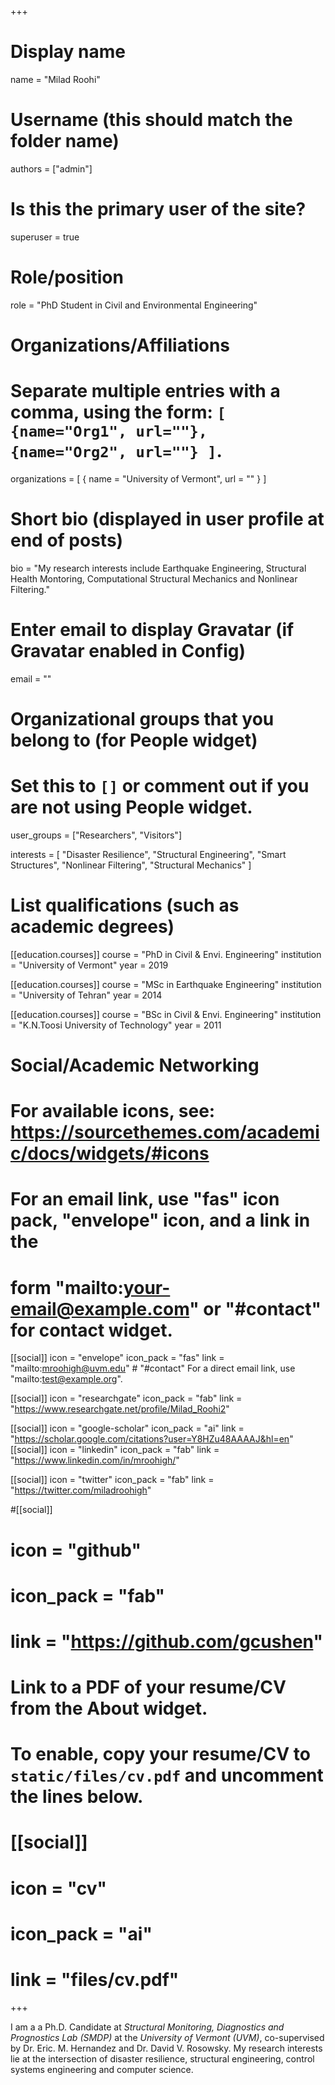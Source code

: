 +++
# Display name
name = "Milad Roohi"

# Username (this should match the folder name)
authors = ["admin"]

# Is this the primary user of the site?
superuser = true

# Role/position
role = "PhD Student in Civil and Environmental Engineering"

# Organizations/Affiliations
#   Separate multiple entries with a comma, using the form: `[ {name="Org1", url=""}, {name="Org2", url=""} ]`.
organizations = [ { name = "University of Vermont", url = "" } ]

# Short bio (displayed in user profile at end of posts)
bio = "My research interests include Earthquake Engineering, Structural Health Montoring, Computational Structural Mechanics and Nonlinear Filtering."

# Enter email to display Gravatar (if Gravatar enabled in Config)
email = ""



# Organizational groups that you belong to (for People widget)
#   Set this to `[]` or comment out if you are not using People widget.
user_groups = ["Researchers", "Visitors"]

interests = [
  "Disaster Resilience",
  "Structural Engineering",
  "Smart Structures",
  "Nonlinear Filtering",
  "Structural Mechanics"
]

# List qualifications (such as academic degrees)
[[education.courses]]
  course = "PhD in Civil & Envi. Engineering"
  institution = "University of Vermont"
  year = 2019

[[education.courses]]
  course = "MSc in Earthquake Engineering"
  institution = "University of Tehran"
  year = 2014

[[education.courses]]
  course = "BSc in Civil & Envi. Engineering"
  institution = "K.N.Toosi University of Technology"
  year = 2011

# Social/Academic Networking
# For available icons, see: https://sourcethemes.com/academic/docs/widgets/#icons
#   For an email link, use "fas" icon pack, "envelope" icon, and a link in the
#   form "mailto:your-email@example.com" or "#contact" for contact widget.

[[social]]
  icon = "envelope"
  icon_pack = "fas"
  link = "mailto:mroohigh@uvm.edu"  # "#contact" For a direct email link, use "mailto:test@example.org".

[[social]]
  icon = "researchgate"
  icon_pack = "fab"
  link = "https://www.researchgate.net/profile/Milad_Roohi2"

[[social]]
  icon = "google-scholar"
  icon_pack = "ai"
  link = "https://scholar.google.com/citations?user=Y8HZu48AAAAJ&hl=en"
[[social]]
  icon = "linkedin"
  icon_pack = "fab"
  link = "https://www.linkedin.com/in/mroohigh/"

[[social]]
  icon = "twitter"
  icon_pack = "fab"
  link = "https://twitter.com/miladroohigh"

#[[social]]
 # icon = "github"
 # icon_pack = "fab"
 # link = "https://github.com/gcushen"

# Link to a PDF of your resume/CV from the About widget.
# To enable, copy your resume/CV to `static/files/cv.pdf` and uncomment the lines below.
# [[social]]
#   icon = "cv"
#   icon_pack = "ai"
#   link = "files/cv.pdf"

+++

I am a a Ph.D. Candidate at *Structural Monitoring, Diagnostics and Prognostics Lab (SMDP)* at the *University of Vermont (UVM)*, co-supervised by Dr. Eric. M. Hernandez and Dr. David V. Rosowsky. My research interests lie at the intersection of disaster resilience, structural engineering, control systems engineering and computer science. 

